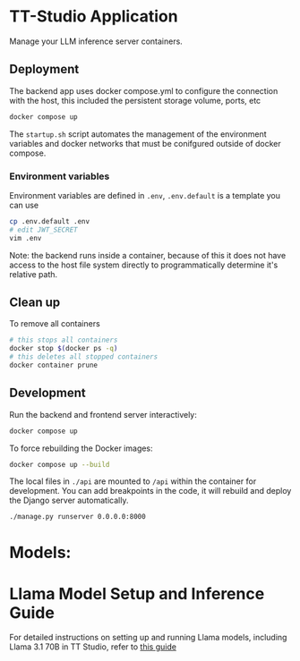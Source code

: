 # TT-Studio Application

Manage your LLM inference server containers.

## Deployment

The backend app uses docker compose.yml to configure the connection with the host, this included the persistent storage volume, ports, etc

```bash
docker compose up
```

The `startup.sh` script automates the management of the environment variables and docker networks that must be conifgured outside of docker compose.

### Environment variables

Environment variables are defined in `.env`, `.env.default` is a template you can use

```bash
cp .env.default .env
# edit JWT_SECRET
vim .env
```

Note: the backend runs inside a container, because of this it does not have access to the host file system directly to programmatically determine it's relative path.

## Clean up

To remove all containers

```bash
# this stops all containers
docker stop $(docker ps -q)
# this deletes all stopped containers
docker container prune
```

## Development

Run the backend and frontend server interactively:

```bash
docker compose up
```

To force rebuilding the Docker images:

```bash
docker compose up --build
```

The local files in `./api` are mounted to `/api` within the container for development. You can add breakpoints in the code, it will rebuild and deploy the Django server automatically.

```bash
./manage.py runserver 0.0.0.0:8000
```

# Models:

# Llama Model Setup and Inference Guide

For detailed instructions on setting up and running Llama models, including Llama 3.1 70B in TT Studio, refer to [this guide](../HowToRunLlama3.1-70b.md)
